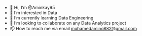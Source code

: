 - 👋 Hi, I’m @Aminkay95
- 👀 I’m interested in Data  
- 🌱 I’m currently learning Data Engineering 
- 💞️ I’m looking to collaborate on any Data Analytics project
- 📫 How to reach me via email mohamedamino882@gmail.com 

<!---
Aminkay95/Aminkay95 is a ✨ special ✨ repository because its `README.md` (this file) appears on your GitHub profile.
You can click the Preview link to take a look at your changes.
--->
